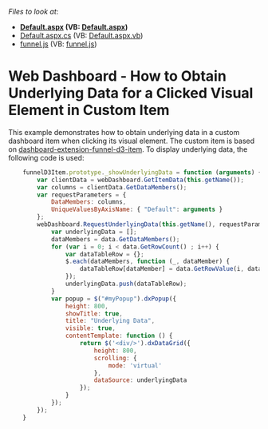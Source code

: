 <!-- default file list -->
*Files to look at*:

* **[Default.aspx](./CS/Default.aspx) (VB: [Default.aspx](./VB/Default.aspx))**
* [Default.aspx.cs](./CS/Default.aspx.cs) (VB: [Default.aspx.vb](./VB/Default.aspx.vb))
* [funnel.js](./CS/Scripts/Funnel/funnel.js) (VB: [funnel.js](./VB/Scripts/Funnel/funnel.js))
<!-- default file list end -->
# Web Dashboard - How to Obtain Underlying Data for a Clicked Visual Element in Custom Item

This example demonstrates how to obtain underlying data in a custom dashboard item when clicking its visual element. The custom item is based on [dashboard-extension-funnel-d3-item](https://github.com/DevExpress/dashboard-extensions/blob/master/docs/funnel-d3-item.md). To display underlying data, the following code is used:

```js
    funnelD3Item.prototype._showUnderlyingData = function (arguments) {
        var clientData = webDashboard.GetItemData(this.getName());
        var columns = clientData.GetDataMembers();
        var requestParameters = {
            DataMembers: columns,
            UniqueValuesByAxisName: { "Default": arguments }
        };
        webDashboard.RequestUnderlyingData(this.getName(), requestParameters, function (data) {
            var underlyingData = [];
            dataMembers = data.GetDataMembers();
            for (var i = 0; i < data.GetRowCount() ; i++) {
                var dataTableRow = {};
                $.each(dataMembers, function (_, dataMember) {
                    dataTableRow[dataMember] = data.GetRowValue(i, dataMember);
                });
                underlyingData.push(dataTableRow);
            }
            var popup = $("#myPopup").dxPopup({
                height: 800,
                showTitle: true,
                title: "Underlying Data",
                visible: true,
                contentTemplate: function () {
                    return $('<div/>').dxDataGrid({
                        height: 800,
                        scrolling: {
                            mode: 'virtual'
                        },
                        dataSource: underlyingData
                    });
                }
            });
        });
    }
```



<br/>


